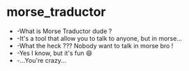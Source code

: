 # morse_traductor
- -What is Morse Traductor dude ?
- -It's a tool that allow you to talk to anyone, but in morse...
- -What the heck ??? Nobody want to talk in morse bro !
- -Yes I know, but it's fun :smile:
- -...You're crazy...
